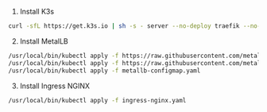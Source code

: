 1. Install K3s

```bash
curl -sfL https://get.k3s.io | sh -s - server --no-deploy traefik --no-deploy servicelb
```

2. Install MetalLB

```bash
/usr/local/bin/kubectl apply -f https://raw.githubusercontent.com/metallb/metallb/v0.12.1/manifests/namespace.yaml
/usr/local/bin/kubectl apply -f https://raw.githubusercontent.com/metallb/metallb/v0.12.1/manifests/metallb.yaml
/usr/local/bin/kubectl apply -f metallb-configmap.yaml
```

3. Install Ingress NGINX

```bash
/usr/local/bin/kubectl apply -f ingress-nginx.yaml
```